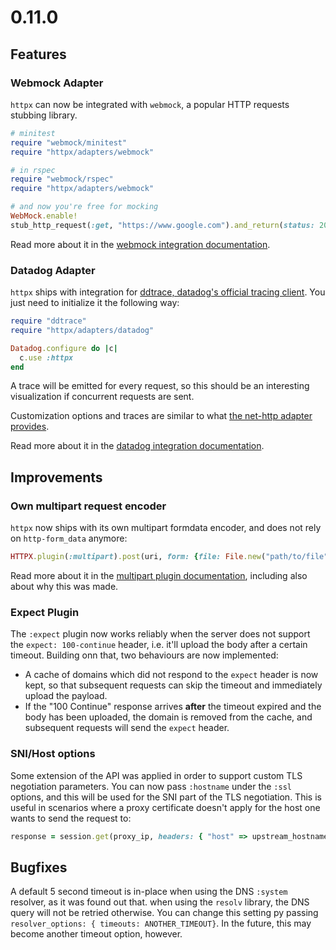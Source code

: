 # 0.11.0

## Features

### Webmock Adapter

`httpx` can now be integrated with `webmock`, a popular HTTP requests stubbing library.

```ruby
# minitest
require "webmock/minitest"
require "httpx/adapters/webmock"

# in rspec
require "webmock/rspec"
require "httpx/adapters/webmock"

# and now you're free for mocking
WebMock.enable!
stub_http_request(:get, "https://www.google.com").and_return(status: 200, body: "here's google")

```

Read more about it in the [webmock integration documentation](https://honeyryderchuck.gitlab.io/httpx/wiki/Webmock-Adapter).

### Datadog Adapter

`httpx` ships with integration for [ddtrace, datadog's official tracing client](https://github.com/DataDog/dd-trace-rb). You just need to initialize it the following way:

```ruby
require "ddtrace"
require "httpx/adapters/datadog"

Datadog.configure do |c|
  c.use :httpx
end
```

A trace will be emitted for every request, so this should be an interesting visualization if concurrent requests are sent.

Customization options and traces are similar to what [the net-http adapter provides](https://docs.datadoghq.com/tracing/setup_overview/setup/ruby/#nethttp).

Read more about it in the [datadog integration documentation](https://honeyryderchuck.gitlab.io/httpx/wiki/Datadog-Adapter).

## Improvements

### Own multipart request encoder

`httpx` now ships with its own multipart formdata encoder, and does not rely on `http-form_data` anymore:

```ruby
HTTPX.plugin(:multipart).post(uri, form: {file: File.new("path/to/file")})
```

Read more about it in the [multipart plugin documentation](https://honeyryderchuck.gitlab.io/httpx/wiki/Multipart-Uploads), including also about why this was made.

### Expect Plugin

The `:expect` plugin now works reliably when the server does not support the `expect: 100-continue` header, i.e. it'll upload the body after a certain timeout. Building onn that, two behaviours are now implemented:

* A cache of domains which did not respond to the `expect` header is now kept, so that subsequent requests can skip the timeout and immediately upload the payload.
* If the "100 Continue" response arrives **after** the timeout expired and the body has been uploaded, the domain is removed from the cache, and subsequent requests will send the `expect` header.

### SNI/Host options

Some extension of the API was applied in order to support custom TLS negotiation parameters. You can now pass `:hostname` under the `:ssl` options, and this will be used for the SNI part of the TLS negotiation. This is useful in scenarios where a proxy certificate doesn't apply for the host one wants to send the request to:

```ruby
response = session.get(proxy_ip, headers: { "host" => upstream_hostname }, ssl: { hostname: sni_hostname }
```

## Bugfixes

A default 5 second timeout is in-place when using the DNS `:system` resolver, as it was found out that. when using the `resolv` library, the DNS query will not be retried otherwise. You can change this setting py passing `resolver_options: { timeouts: ANOTHER_TIMEOUT}`. In the future, this may become another timeout option, however.


